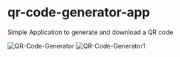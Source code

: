 # qr-code-generator-app
Simple Application to generate and download a QR code

![QR-Code-Generator](https://user-images.githubusercontent.com/74255678/233812028-652a65de-b1a1-4cfc-b4e3-69d1e176bc5d.png)
![QR-Code-Generator1](https://user-images.githubusercontent.com/74255678/233812043-6684599d-cd45-4012-8aa9-e476e14e9559.png)
